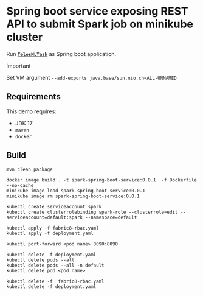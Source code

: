 # Spring boot service exposing REST API to submit Spark job on minikube cluster

Run [**`TelosMLTask`**](src/main/java/com/telos/spark/TelosMLTask.java) as Spring boot application.

> [!IMPORTANT]
> Set VM argument `--add-exports java.base/sun.nio.ch=ALL-UNNAMED`

## Requirements

This demo requires:

- JDK 17
- `maven`
- `docker`

## Build

```shell
mvn clean package

docker image build . -t spark-spring-boot-service:0.0.1  -f Dockerfile --no-cache
minikube image load spark-spring-boot-service:0.0.1
minikube image rm spark-spring-boot-service:0.0.1 

kubectl create serviceaccount spark
kubectl create clusterrolebinding spark-role --clusterrole=edit --serviceaccount=default:spark --namespace=default

kubectl apply -f fabric8-rbac.yaml
kubectl apply -f deployment.yaml

kubectl port-forward <pod name> 8090:8090

kubectl delete -f deployment.yaml
kubectl delete pods --all
kubectl delete pods --all -n default
kubectl delete pod <pod name>

kubectl delete -f  fabric8-rbac.yaml
kubectl delete -f deployment.yaml
```